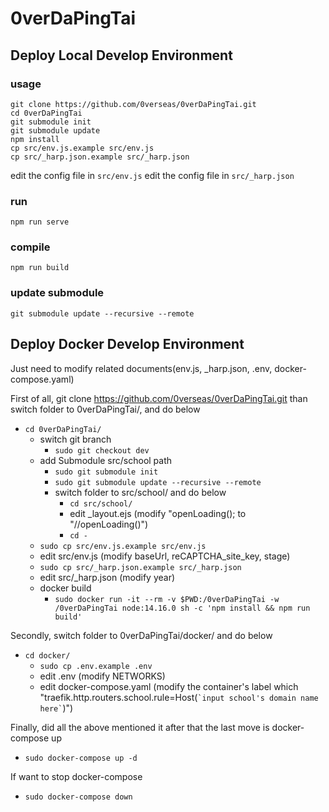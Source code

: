 # 0verDaPingTai

## Deploy Local Develop Environment
### usage
```
git clone https://github.com/0verseas/0verDaPingTai.git
cd 0verDaPingTai
git submodule init
git submodule update
npm install
cp src/env.js.example src/env.js
cp src/_harp.json.example src/_harp.json
```
edit the config file in ``src/env.js``
edit the config file in ``src/_harp.json``

### run
```
npm run serve
```

### compile
```
npm run build
```

### update submodule
```
git submodule update --recursive --remote
```

## Deploy Docker Develop Environment
Just need to modify related documents(env.js, _harp.json, .env, docker-compose.yaml)

First of all, git clone https://github.com/0verseas/0verDaPingTai.git than switch folder to 0verDaPingTai/, and do below
  - ``cd 0verDaPingTai/``
    - switch git branch
      - ``sudo git checkout dev``
    - add Submodule src/school path
      - ``sudo git submodule init``
      - ``sudo git submodule update --recursive --remote``
      - switch folder to src/school/ and do below
        - ``cd src/school/``
        - edit _layout.ejs (modify "openLoading(); to "//openLoading()")
        - ``cd -``
    - ``sudo cp src/env.js.example src/env.js``
    - edit src/env.js (modify baseUrl, reCAPTCHA_site_key, stage)
    - ``sudo cp src/_harp.json.example src/_harp.json``
    - edit src/_harp.json (modify year)
    - docker build
      - ``sudo docker run -it --rm -v $PWD:/0verDaPingTai -w /0verDaPingTai node:14.16.0 sh -c 'npm install && npm run build'``

Secondly, switch folder to 0verDaPingTai/docker/ and do below
- ``cd docker/``
  - ``sudo cp .env.example .env``
  - edit .env (modify NETWORKS)
  - edit docker-compose.yaml (modify the container's label which "traefik.http.routers.school.rule=Host(`` `input school's domain name here` ``)")

Finally, did all the above mentioned it after that the last move is docker-compose up
- ``sudo docker-compose up -d``

If want to stop docker-compose
- ``sudo docker-compose down``
